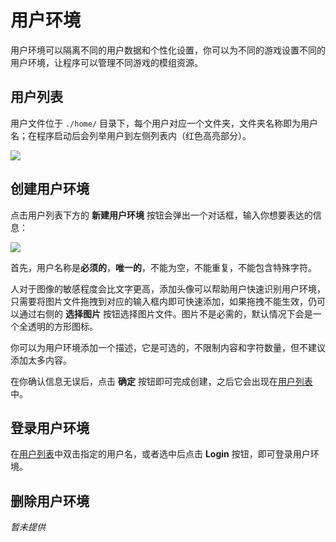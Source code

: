 # 用户环境

用户环境可以隔离不同的用户数据和个性化设置，你可以为不同的游戏设置不同的用户环境，让程序可以管理不同游戏的模组资源。

## 用户列表

用户文件位于 `./home/` 目录下，每个用户对应一个文件夹，文件夹名称即为用户名；在程序启动后会列举用户到左侧列表内（红色高亮部分）。

![](/static/image/81f5ab8b.png)


## 创建用户环境

点击用户列表下方的 **新建用户环境** 按钮会弹出一个对话框，输入你想要表达的信息：

![](/static/image/1fd660ec.png)

首先，用户名称是**必须的**，**唯一的**，不能为空，不能重复，不能包含特殊字符。

人对于图像的敏感程度会比文字更高，添加头像可以帮助用户快速识别用户环境，只需要将图片文件拖拽到对应的输入框内即可快速添加，如果拖拽不能生效，仍可以通过右侧的 **选择图片** 按钮选择图片文件。图片不是必需的，默认情况下会是一个全透明的方形图标。

你可以为用户环境添加一个描述，它是可选的，不限制内容和字符数量，但不建议添加太多内容。

在你确认信息无误后，点击 **确定** 按钮即可完成创建，之后它会出现在[用户列表](#用户列表)中。


## 登录用户环境

在[用户列表](#用户列表)中双击指定的用户名，或者选中后点击 **Login** 按钮，即可登录用户环境。


## 删除用户环境

_暂未提供_
